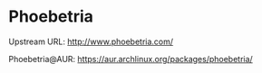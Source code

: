 Phoebetria
===

Upstream URL: http://www.phoebetria.com/

Phoebetria@AUR: https://aur.archlinux.org/packages/phoebetria/
